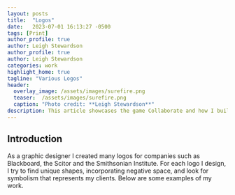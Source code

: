 ```yaml
---
layout: posts
title:  "Logos"
date:   2023-07-01 16:13:27 -0500
tags: [Print]
author_profile: true
author: Leigh Stewardson
author_profile: true
author: Leigh Stewardson
categories: work
highlight_home: true
tagline: "Various Logos"
header:
  overlay_image: /assets/images/surefire.png
  teaser:  /assets/images/surefire.png
  caption: "Photo credit: **Leigh Stewardson**"
description: This article showcases the game Collaborate and how I build it.
---
```


## Introduction
As a graphic designer I created many logos for companies such as Blackboard, the Scitor and the Smithsonian Institute. For each logo I design, I try to find unique shapes, incorporating negative space, and look for symbolism that represents my clients. Below are some examples of my work.


<div id="nanogallery2"></div>
<script>
  $("#nanogallery2").nanogallery2({
  // ### gallery settings ###
  thumbnailHeight:  150,
  thumbnailWidth:   150,
  itemsBaseURL:     '/assets/images/',

  // ### gallery content ###
  items: [
      { src: 'rockcreek.png', srct: 'rockcreek.png' },
      { src: 'argo.jpeg', srct: 'argo.jpeg' },
      { src: 'blackboard.jpeg', srct: 'blackboard.jpeg' },
      { src: 'gardenfest.jpeg', srct: 'gardenfest.jpeg' },
      { src: 'kenetik.png', srct: 'kenetik.png' },
      { src: 'standup.png', srct: 'standup.png' },
      { src: 'KO.png', srct: 'KO.png' },
      { src: 'rg.png', srct: 'rg.png' },
      { src: 'surefire.png', srct: 'surefire.png' },
      { src: 'melt.gif', srct: 'melt.gif' },

  ]
});
</script>